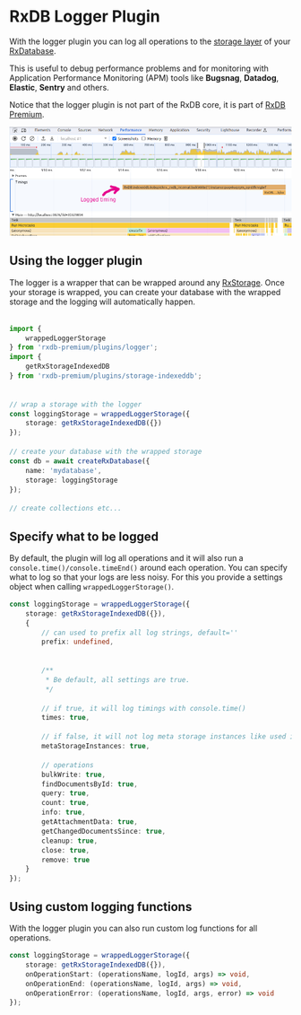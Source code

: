 # RxDB Logger Plugin

With the logger plugin you can log all operations to the [storage layer](./rx-storage.md) of your [RxDatabase](./rx-database.md).

This is useful to debug performance problems and for monitoring with Application Performance Monitoring (APM) tools like **Bugsnag**, **Datadog**, **Elastic**, **Sentry** and others.

Notice that the logger plugin is not part of the RxDB core, it is part of [RxDB Premium](./premium.html).


<p align="center">
  <img src="./files/logger.png" alt="RxDB logger example" width="600px" />
</p>

## Using the logger plugin

The logger is a wrapper that can be wrapped around any [RxStorage](./rx-storage.md). Once your storage is wrapped, you can create your database with the wrapped storage and the logging will automatically happen.

```ts

import {
    wrappedLoggerStorage
} from 'rxdb-premium/plugins/logger';
import {
    getRxStorageIndexedDB
} from 'rxdb-premium/plugins/storage-indexeddb';


// wrap a storage with the logger
const loggingStorage = wrappedLoggerStorage({
    storage: getRxStorageIndexedDB({})
});

// create your database with the wrapped storage
const db = await createRxDatabase({
    name: 'mydatabase',
    storage: loggingStorage
});

// create collections etc...
```



## Specify what to be logged

By default, the plugin will log all operations and it will also run a `console.time()/console.timeEnd()` around each operation. You can specify what to log so that your logs are less noisy. For this you provide a settings object when calling `wrappedLoggerStorage()`.

```ts
const loggingStorage = wrappedLoggerStorage({
    storage: getRxStorageIndexedDB({}),
    {
        // can used to prefix all log strings, default=''
        prefix: undefined,


        /**
         * Be default, all settings are true.
         */

        // if true, it will log timings with console.time()
        times: true,

        // if false, it will not log meta storage instances like used in replication
        metaStorageInstances: true,

        // operations
        bulkWrite: true,
        findDocumentsById: true,
        query: true,
        count: true,
        info: true,
        getAttachmentData: true,
        getChangedDocumentsSince: true,
        cleanup: true,
        close: true,
        remove: true        
    }
});
```

## Using custom logging functions

With the logger plugin you can also run custom log functions for all operations.

```ts
const loggingStorage = wrappedLoggerStorage({
    storage: getRxStorageIndexedDB({}),
    onOperationStart: (operationsName, logId, args) => void,
    onOperationEnd: (operationsName, logId, args) => void,
    onOperationError: (operationsName, logId, args, error) => void
});
```
